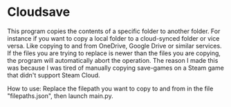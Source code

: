 # Cloudsave

This program copies the contents of a specific folder to another folder. For instance if you want to copy a local folder to a cloud-synced folder or vice versa. Like copying to and from OneDrive, Google Drive or similar services.
If the files you are trying to replace is newer than the files you are copying, the program will automatically abort the operation.
The reason I made this was because I was tired of manually copying save-games on a Steam game that didn't support Steam Cloud.

How to use: Replace the filepath you want to copy to and from in the file "filepaths.json", then launch main.py.

